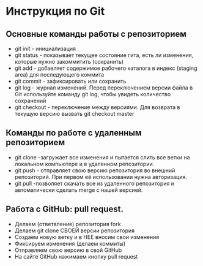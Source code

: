 # Инструкция по Git
## Основные команды работы с репозиторием
-  git init - инициализация
- git status - показывает текущее состояние гита, есть ли изменения, которые нужно закоммитить (сохранить)
- git add - добавляет содержимое рабочего каталога в индекс (staging area) для последующего коммита
-  git commit - зафиксировать или сохранить
- git log - журнал изменений. Перед переключением версии файла в Git используйте команду git log, чтобы увидеть количество сохранений
- git checkout - переключение между версиями. Для возврата в текущую версию вызвать git checkout master

## Команды по работе с удаленным репозиторием
- git clone -загружает все изменения и пытается слить все ветки на локальном компьютере и в удаленном репозитории.
- git push - отправляет свою версию репозитория во внешний репозиторий. При первом её использовании нужна авторизация.
- git pull -позволяет скачать все из удаленного репозитория и автоматически
сделать merge с нашей версией.

## Работа с GitHub: pull request.
- Делаем   (ответвление) репозитория fork
- Делаем git clone  СВОЕЙ версии репозитория 
- Создаем новую ветку и в НЕЕ вносим свои изменения
- Фиксируем изменения (делаем коммиты)
- Отправляем свою версию в свой GitHub
- На сайте GitHub нажимаем кнопку pull request
